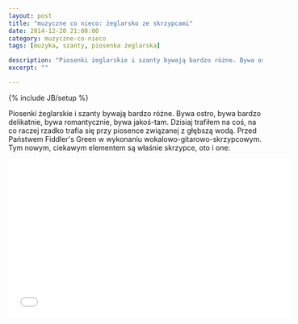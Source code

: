 ```yaml
---
layout: post
title: "muzyczne co nieco: żeglarsko ze skrzypcami"
date: 2014-12-20 21:00:00
category: muzyczne-co-nieco
tags: [muzyka, szanty, piosenka żeglarska]

description: "Piosenki żeglarskie i szanty bywają bardzo różne. Bywa ostro, bywa bardzo delikatnie, bywa romantycznie, bywa jakoś-tam. Dzisiaj trafiłem na coś, na co raczej rzadko trafia się przy piosence związanej z głębszą wodą."
excerpt: ""

---
```


{% include JB/setup %}

Piosenki żeglarskie i szanty bywają bardzo różne. Bywa ostro, bywa bardzo delikatnie, bywa romantycznie, bywa jakoś-tam. Dzisiaj trafiłem na coś, na co raczej rzadko trafia się przy piosence związanej z głębszą wodą. Przed Państwem Fiddler's Green w wykonaniu wokalowo-gitarowo-skrzypcowym. Tym nowym, ciekawym elementem są właśnie skrzypce, oto i one:

<iframe width="560" height="315" src="//www.youtube.com/embed/UcPSzygqhd0" frameborder="0" allowfullscreen="allowfullscreen"></iframe>

